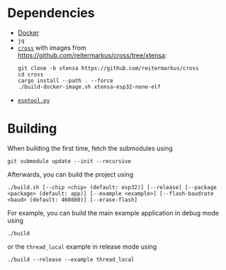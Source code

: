 # Dependencies

- [Docker](https://docs.docker.com/get-docker/)
- `jq`
- [`cross`](https://github.com/rust-embedded/cross) with images
  from https://github.com/reitermarkus/cross/tree/xtensa:
   ```
  git clone -b xtensa https://github.com/reitermarkus/cross
  cd cross
  cargo install --path . --force
  ./build-docker-image.sh xtensa-esp32-none-elf
  ```
- [`esptool.py`](https://github.com/espressif/esptool)

# Building

When building the first time, fetch the submodules using

```
git submodule update --init --recursive
```

Afterwards, you can build the project using

```
./build.sh [--chip <chip> (default: esp32)] [--release] [--package <package> (default: app)] [--example <example>] [--flash-baudrate <baud> (default: 460800)] [--erase-flash]
```

For example, you can build the main example application in debug mode using

```
./build
```

or the `thread_local` example in release mode using


```
./build --release --example thread_local
```
